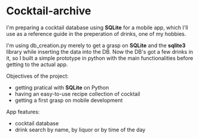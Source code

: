 # Cocktail-archive
I'm preparing a cocktail database using **SQLite** for a mobile app, which I'll use as a reference guide in the preperation of drinks, one of my hobbies.

I'm using db_creation.py merely to get a grasp on **SQLite** and the **sqlite3** library while inserting the data into the DB.
Now the DB's got a few drinks in it, so I built a simple prototype in python with the main functionalities before getting to the actual app.

Objectives of the project:
* getting pratical with **SQLite** on Python
* having an easy-to-use recipe collection of cocktail
* getting a first grasp on mobile development

App features:
* cocktail database
* drink search by name, by liquor or by time of the day
